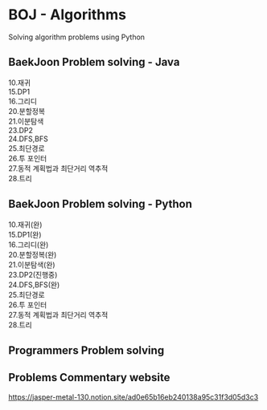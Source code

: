 # BOJ - Algorithms
Solving algorithm problems using Python

## BaekJoon Problem solving - Java
10.재귀<br>
15.DP1<br>
16.그리디<br>
20.분할정복<br>
21.이분탐색<br>
23.DP2<br>
24.DFS,BFS<br>
25.최단경로<br>
26.투 포인터<br>
27.동적 계획법과 최단거리 역추적<br>
28.트리<br>

## BaekJoon Problem solving - Python
10.재귀(완)<br>
15.DP1(완)<br>
16.그리디(완)<br>
20.분할정복(완)<br>
21.이분탐색(완)<br>
23.DP2(진행중)<br>
24.DFS,BFS(완)<br>
25.최단경로<br>
26.투 포인터<br>
27.동적 계획법과 최단거리 역추적<br>
28.트리<br>

## Programmers Problem solving


## Problems Commentary website
https://jasper-metal-130.notion.site/ad0e65b16eb240138a95c31f3d05d3c3
